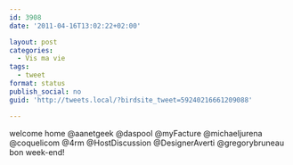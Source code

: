 ```yaml
---
id: 3908
date: '2011-04-16T13:02:22+02:00'

layout: post
categories:
  - Vis ma vie
tags:
  - tweet
format: status
publish_social: no
guid: 'http://tweets.local/?birdsite_tweet=59240216661209088'

---
```


welcome home @aanetgeek @daspool @myFacture @michaeljurena @coquelicom @4rm @HostDiscussion @DesignerAverti @gregorybruneau bon week-end!